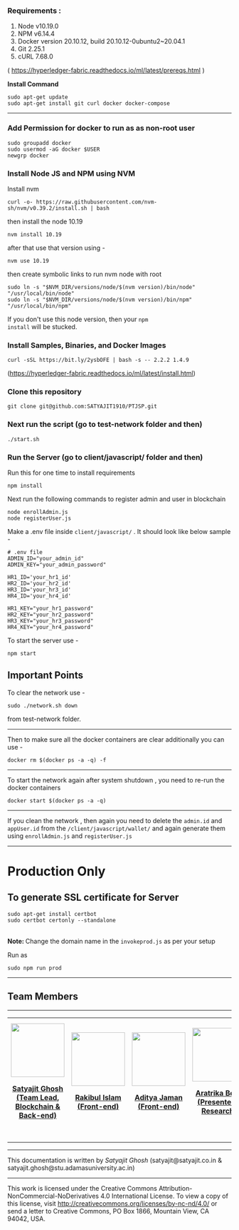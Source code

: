 ### Requirements :
1. Node v10.19.0
2. NPM v6.14.4
3. Docker version 20.10.12, build 20.10.12-0ubuntu2~20.04.1
4. Git 2.25.1
5. cURL 7.68.0

( https://hyperledger-fabric.readthedocs.io/ml/latest/prereqs.html )

<b>Install Command</b>
```
sudo apt-get update
sudo apt-get install git curl docker docker-compose
```
<hr>

### Add Permission for docker to run as as non-root user

```
sudo groupadd docker
sudo usermod -aG docker $USER
newgrp docker
```

### Install Node JS and NPM using NVM

Install nvm
```
curl -o- https://raw.githubusercontent.com/nvm-sh/nvm/v0.39.2/install.sh | bash
```
then install the node 10.19

```
nvm install 10.19
```
after that use that version using -

```
nvm use 10.19
```

then create symbolic links to run nvm node with root

```
sudo ln -s "$NVM_DIR/versions/node/$(nvm version)/bin/node" "/usr/local/bin/node"
sudo ln -s "$NVM_DIR/versions/node/$(nvm version)/bin/npm" "/usr/local/bin/npm"
```


If you don't use this node version, then your <code>npm install</code> will be stucked.




### Install Samples, Binaries, and Docker Images

```
curl -sSL https://bit.ly/2ysbOFE | bash -s -- 2.2.2 1.4.9
```
(https://hyperledger-fabric.readthedocs.io/ml/latest/install.html)

### Clone this repository
```
git clone git@github.com:SATYAJIT1910/PTJSP.git
```

### Next run the script (go to test-network folder and then)
```
./start.sh
```
### Run the Server (go to client/javascript/ folder and then)

Run this for one time to install requirements
```
npm install
```
Next run the following commands to register admin and user in blockchain

```
node enrollAdmin.js
node registerUser.js
```
Make a .env file inside <code>client/javascript/</code> . It should look like below sample -
```
# .env file
ADMIN_ID="your_admin_id"
ADMIN_KEY="your_admin_password"

HR1_ID='your_hr1_id'
HR2_ID='your_hr2_id'
HR3_ID='your_hr3_id'
HR4_ID='your_hr4_id'

HR1_KEY="your_hr1_password"
HR2_KEY="your_hr2_password"
HR3_KEY="your_hr3_password"
HR4_KEY="your_hr4_password"
```

To start the server use -
```
npm start
```
## Important Points

To clear the network use -
```
sudo ./network.sh down
```
from test-network folder.
<hr>
Then to make sure all the docker containers are clear additionally you can use -

```
docker rm $(docker ps -a -q) -f
```
<hr>
To start the network again after system shutdown , you need to re-run the docker containers

```
docker start $(docker ps -a -q)
```
<hr>
If you clean the network , then again you need to delete the <code>admin.id</code> and <code>appUser.id</code> from the <code>/client/javascript/wallet/</code> and again generate them using <code>enrollAdmin.js</code>
and <code>registerUser.js</code>

<hr>

# Production Only

## To generate SSL certificate for Server


```
sudo apt-get install certbot
sudo certbot certonly --standalone
```

<br><b>Note: </b>Change the domain name in the <code>invokeprod.js</code> as per your setup</b>

Run as 

```
sudo npm run prod
```
<hr>

## Team Members
<hr>
<table>
    <tr>
        <td align="center">
            <a href="https://www.linkedin.com/in/satyajit1910/">
                <img src="https://i.postimg.cc/pd2f31Pd/satya.jpg" width="120px;" alt=""/><p><b>Satyajit Ghosh <br>(Team Lead, Blockchain & Back-end)</b></p><br />
                <!-- <sub><b>brookmg</b></sub> -->
            </a>
        </td>
        <td align="center">
            <a href="https://github.com/Rakib0153">
                <img src="https://i.postimg.cc/SxW0gjKh/rakibul.jpg" width="120px;" alt=""/>
                <p><b>Rakibul Islam<br>(Front-end)</b></p><br />
            </a>
        </td>
        <td align="center">
            <a href="https://www.linkedin.com/in/aditya-jaman-85892524b/">
                <img src="https://i.postimg.cc/SNLRMQpn/aditya.jpg" width="120px;" alt=""/>
                <p><b>Aditya Jaman<br>(Front-end)</b></p><br />
            </a>
        </td>
            <td align="center">
        <a href="https://www.linkedin.com/in/aratrika-bose-0503231b3/">
            <img src="https://i.postimg.cc/5yxGKm6d/aratrika.jpg" width="120px;" alt=""/>
            <p><b>Aratrika Bose<br>(Presenter & Research)</b></p><br />
        </a>
    </td>
        <td align="center">
    <a href="https://vidwan.inflibnet.ac.in/profile/163702">
        <img src="https://i.postimg.cc/xCN3PN0G/abhishekroy.jpg" width="120px;" alt=""/>
        <p><b>Dr. Abhishek Roy <br>(Supervisor)</b></p>
        <br />
    </a>
</td>
            </td>
        <td align="center">
    <a href="https://www.linkedin.com/in/aghosh0605/">
        <img src="https://i.postimg.cc/yxtm31qQ/ani.jpg" width="120px;" alt=""/>
        <p><b>Aniruddha Ghosh<br>(External Technical Reviewer)</b></p><br />
    </a>
</td>
</table>




<hr>
This documentation is written by <i>Satyajit Ghosh</i> (satyajit@satyajit.co.in & satyajit.ghosh@stu.adamasuniversity.ac.in)
<hr>

This work is licensed under the Creative Commons Attribution-NonCommercial-NoDerivatives 4.0 International License. To view a copy of this license, visit http://creativecommons.org/licenses/by-nc-nd/4.0/ or send a letter to Creative Commons, PO Box 1866, Mountain View, CA 94042, USA.

